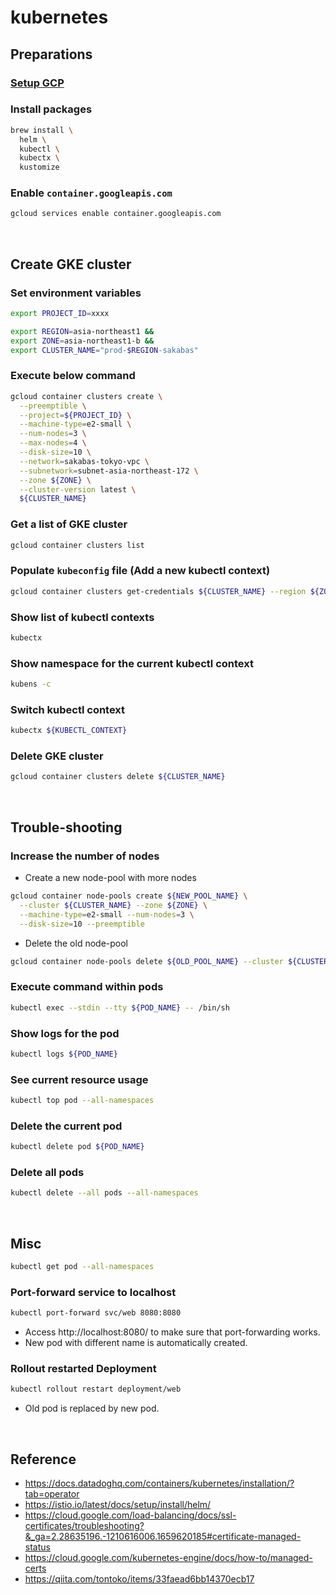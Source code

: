 # kubernetes
## Preparations
### [Setup GCP](https://github.com/yumaeda/gcp/blob/main/README.md)
### Install packages
```sh
brew install \
  helm \
  kubectl \
  kubectx \
  kustomize
```
### Enable `container.googleapis.com`
```zsh
gcloud services enable container.googleapis.com
```

&nbsp;

## Create GKE cluster
### Set environment variables
```zsh
export PROJECT_ID=xxxx
```
```zsh
export REGION=asia-northeast1 &&
export ZONE=asia-northeast1-b &&
export CLUSTER_NAME="prod-$REGION-sakabas"
```
### Execute below command
```zsh
gcloud container clusters create \
  --preemptible \
  --project=${PROJECT_ID} \
  --machine-type=e2-small \
  --num-nodes=3 \
  --max-nodes=4 \
  --disk-size=10 \
  --network=sakabas-tokyo-vpc \
  --subnetwork=subnet-asia-northeast-172 \
  --zone ${ZONE} \
  --cluster-version latest \
  ${CLUSTER_NAME}
```
### Get a list of GKE cluster
```zsh
gcloud container clusters list
```
### Populate `kubeconfig` file (Add a new kubectl context)
```zsh
gcloud container clusters get-credentials ${CLUSTER_NAME} --region ${ZONE} --project ${PROJECT_ID}
```
### Show list of kubectl contexts
```zsh
kubectx
```
### Show namespace for the current kubectl context
```zsh
kubens -c
```
### Switch kubectl context
```zsh
kubectx ${KUBECTL_CONTEXT}
```

### Delete GKE cluster
```zsh
gcloud container clusters delete ${CLUSTER_NAME}
```

&nbsp;

## Trouble-shooting
### Increase the number of nodes
- Create a new node-pool with more nodes
```zsh
gcloud container node-pools create ${NEW_POOL_NAME} \
  --cluster ${CLUSTER_NAME} --zone ${ZONE} \
  --machine-type=e2-small --num-nodes=3 \
  --disk-size=10 --preemptible
```
- Delete the old node-pool
```zsh
gcloud container node-pools delete ${OLD_POOL_NAME} --cluster ${CLUSTER_NAME} --zone ${ZONE}
```
### Execute command within pods
```zsh
kubectl exec --stdin --tty ${POD_NAME} -- /bin/sh
```
### Show logs for the pod
```zsh
kubectl logs ${POD_NAME}
```
### See current resource usage
```zsh
kubectl top pod --all-namespaces
```
### Delete the current pod
```zsh
kubectl delete pod ${POD_NAME}
```
### Delete all pods
```zsh
kubectl delete --all pods --all-namespaces
```

&nbsp;

## Misc
```zsh
kubectl get pod --all-namespaces
```
### Port-forward service to localhost
```zsh
kubectl port-forward svc/web 8080:8080
```
- Access http://localhost:8080/ to make sure that port-forwarding works.
- New pod with different name is automatically created.
### Rollout restarted Deployment
```zsh
kubectl rollout restart deployment/web
```
- Old pod is replaced by new pod.

&nbsp;

## Reference
- https://docs.datadoghq.com/containers/kubernetes/installation/?tab=operator
- https://istio.io/latest/docs/setup/install/helm/
- https://cloud.google.com/load-balancing/docs/ssl-certificates/troubleshooting?&_ga=2.28635196.-1210616006.1659620185#certificate-managed-status
- https://cloud.google.com/kubernetes-engine/docs/how-to/managed-certs
- https://qiita.com/tontoko/items/33faead6bb14370ecb17
